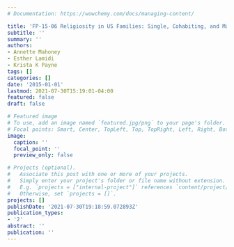 ```yaml
---
# Documentation: https://wowchemy.com/docs/managing-content/

title: 'FP-15-06 Religiosity in US Families: Single, Cohabiting, and Married Mothers'
subtitle: ''
summary: ''
authors:
- Annette Mahoney
- Esther Lamidi
- Krista K Payne
tags: []
categories: []
date: '2015-01-01'
lastmod: 2021-07-30T15:19:01-04:00
featured: false
draft: false

# Featured image
# To use, add an image named `featured.jpg/png` to your page's folder.
# Focal points: Smart, Center, TopLeft, Top, TopRight, Left, Right, BottomLeft, Bottom, BottomRight.
image:
  caption: ''
  focal_point: ''
  preview_only: false

# Projects (optional).
#   Associate this post with one or more of your projects.
#   Simply enter your project's folder or file name without extension.
#   E.g. `projects = ["internal-project"]` references `content/project/deep-learning/index.md`.
#   Otherwise, set `projects = []`.
projects: []
publishDate: '2021-07-30T19:18:59.072893Z'
publication_types:
- '2'
abstract: ''
publication: ''
---
```

